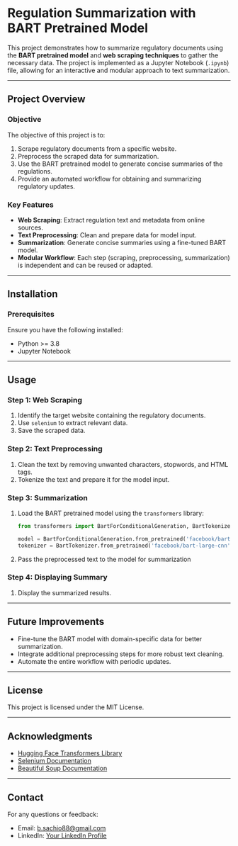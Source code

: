 # Regulation Summarization with BART Pretrained Model

This project demonstrates how to summarize regulatory documents using the **BART pretrained model** and **web scraping techniques** to gather the necessary data. The project is implemented as a Jupyter Notebook (`.ipynb`) file, allowing for an interactive and modular approach to text summarization.

---

## Project Overview

### Objective
The objective of this project is to:
1. Scrape regulatory documents from a specific website.
2. Preprocess the scraped data for summarization.
3. Use the BART pretrained model to generate concise summaries of the regulations.
4. Provide an automated workflow for obtaining and summarizing regulatory updates.

### Key Features
- **Web Scraping**: Extract regulation text and metadata from online sources.
- **Text Preprocessing**: Clean and prepare data for model input.
- **Summarization**: Generate concise summaries using a fine-tuned BART model.
- **Modular Workflow**: Each step (scraping, preprocessing, summarization) is independent and can be reused or adapted.

---

## Installation

### Prerequisites
Ensure you have the following installed:
- Python >= 3.8
- Jupyter Notebook
---

## Usage

### Step 1: Web Scraping
1. Identify the target website containing the regulatory documents.
2. Use `selenium` to extract relevant data.
3. Save the scraped data.

### Step 2: Text Preprocessing
1. Clean the text by removing unwanted characters, stopwords, and HTML tags.
2. Tokenize the text and prepare it for the model input.

### Step 3: Summarization
1. Load the BART pretrained model using the `transformers` library:
   ```python
   from transformers import BartForConditionalGeneration, BartTokenizer

   model = BartForConditionalGeneration.from_pretrained('facebook/bart-large-cnn')
   tokenizer = BartTokenizer.from_pretrained('facebook/bart-large-cnn')
   ```
2. Pass the preprocessed text to the model for summarization

### Step 4: Displaying Summary 
1. Display the summarized results.
---

## Future Improvements
- Fine-tune the BART model with domain-specific data for better summarization.
- Integrate additional preprocessing steps for more robust text cleaning.
- Automate the entire workflow with periodic updates.

---

## License
This project is licensed under the MIT License.

---

## Acknowledgments
- [Hugging Face Transformers Library](https://huggingface.co/transformers/)
- [Selenium Documentation](https://www.selenium.dev/documentation/)
- [Beautiful Soup Documentation](https://www.crummy.com/software/BeautifulSoup/)

---

## Contact

For any questions or feedback:
- Email: b.sachio88@gmail.com
- LinkedIn: [Your LinkedIn Profile](https://www.linkedin.com/in/marvinsachio)
